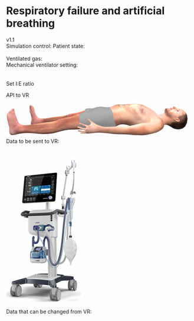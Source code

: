 
# Respiratory failure and artificial breathing 

<div class="w3-row">
<div class="w3-half">
<div class="w3-left w3-small">v1.1&nbsp;</div>
Simulation control: <bdl-fmi id="idfmi" mode="continuous" src="modelECMORespiratoryVR_ECMOSimNoRegVentilatorVC2.js" fminame="modelECMORespiratoryVR_ECMOSimNoRegVentilatorVC2" tolerance="0.001" starttime="0" fstepsize="0.2" fpslimit="5" guid="{aaeae02b-c9e5-470a-87e3-e69bab281c5f}" valuereferences="637538905,905970443,905969986,905970887,905970406,905969949,905970850,16777229,16777230,16777691,16777692,16777693,16777223,100663306,16777224,16777225" valuelabels="lungs.volume,Veins.chemicalSolution.bloodGases.sO2,Arteries.chemicalSolution.bloodGases.sO2,Tissue.chemicalSolution.bloodGases.sO2,Veins.chemicalSolution.bloodGases.pH,Arteries.chemicalSolution.bloodGases.pH,Tissue.chemicalSolution.bloodGases.pH,RR,TV,ventilatorSCMV.Iratio,ventilatorSCMV.Eratio,ventilatorSCMV.pause,AirO2,AirN2,AirCO2,AirH2O" inputs="idrate,16777229,1,60,t;idtv,16777230,1,1000000,t;idiratio,16777691,1,1,t;ideratio,16777692,1,1,t;idpause,16777693,1,100,t;ido2,16777223,1,100,t;idco2,16777224,1,100,t;idh2o,16777225,1,100,t;idshunts,16777226,1,100,t;iddeadspace,16777231,1,1000000,t" inputlabels="RR,TV,ventilatorSCMV.Iratio,ventilatorSCMV.Eratio,ventilatorSCMV.pause,AirO2,AirCO2,AirH2O,Shunts,DV"></bdl-fmi>
Patient state: <br/>
<bdl-buttonparams title="Normal" ids="idshunts,iddeadspace" values="2,150"></bdl-buttonparams> <bdl-buttonparams title="Moderate respiration failure" ids="idshunts,iddeadspace" values="38,400"></bdl-buttonparams> 
<bdl-buttonparams title="Severe failure" ids="idshunts,iddeadspace" values="58,450"></bdl-buttonparams><br/>
Ventilated gas: <!--bdl-buttonparams title="Normal" ids="ido2,idco2,idh2o" values="21,0.03,6"></bdl-buttonparams>
<bdl-buttonparams title="O2 40%" ids="ido2,idco2,idh2o" values="40,0.03,6"></bdl-buttonparams>
<bdl-buttonparams title="O2 60%" ids="ido2,idco2,idh2o" values="60,0.03,6"></bdl-buttonparams-->
<bdl-range id="ido2" title="O2 %" min="5" max="93" default="21" fromid="vrapi" refindex="5"></bdl-range><br/>
<div class="w3-hide">
<bdl-range id="iddeadspace" title="dead space" min="100" max="4500" default="150"></bdl-range>
<bdl-range id="idshunts" title="L-V shunts %" min="5" max="95" default="2"></bdl-range>
<bdl-range id="ido2" title="O2 %" min="5" max="93" default="21" fromid="vrapi" refindex="5"></bdl-range>
<bdl-range id="idco2" title="CO2 %" min="0" max="10" default="0.03" step="0.01"></bdl-range>
<bdl-range id="idh2o" title="CO2 %" min="0" max="10" default="6" step="0.1"></bdl-range>
</div>
Mechanical ventilator setting:<br/>
<bdl-range id="idrate" title="Breathing rate (1/min)" min="1" max="120" default="12" step="1" fromid="vrapi" refindex="0"></bdl-range><br/>
<!--bdl-range id="idmuscle" title="Breathing force (%)" min="10" max="400" default="100" step="1" fromid="vrapi" refindex="0"></bdl-range-->
<bdl-range id="idtv" title="Vt - tidal volume (ml)" min="200" max="1000" default="500" step="1" fromid="vrapi" refindex="1"></bdl-range><br/>
<div class="w3-hide">
<bdl-range id="idiratio" min="1" max="4" default="1" step="1"fromid="vrapi" refindex="2"></bdl-range>
<bdl-range id="ideratio" min="1" max="9" default="1" step="1" fromid="vrapi" refindex="3"></bdl-range>
</div>
Set I:E ratio 
<bdl-buttonparams title="1:1" ids="idiratio,ideratio" values="1,1"></bdl-buttonparams>
<bdl-buttonparams title="1:4" ids="idiratio,ideratio" values="1,2"></bdl-buttonparams>
<bdl-buttonparams title="2:1" ids="idiratio,ideratio" values="2,1"></bdl-buttonparams>
<bdl-buttonparams title="3:2" ids="idiratio,ideratio" values="3,2"></bdl-buttonparams></br>
<bdl-range id="idpause" title="pause (%)" min="0" max="70" default="25" step="1" fromid="vrapi" refindex="4"></bdl-range>



<!--bdl-fmi id="idfmi" mode="continuous" src="MinimalRespiration.js" fminame="MinimalRespiration" tolerance="0.000001" starttime="0" fstepsize="0.2" guid="{d0393898-9a87-4ac9-904f-355fd73a976f}" valuereferences="637536225,905969702,905969728,16777228,16777223" valuelabels="lungs.volume,pCO2.partialPressure,pO2.partialPressure,Pmin,RespiratoryRate" inputs="idrate,16777223,1,60,t;idmuscle,16777228,-1000,100,t" inputlabels="RespirationRate,Pmin" fpslimit="5"></bdl-fmi-->


<bdl-chartjs-time width="400" height="200" fromid="idfmi" labels="lungs volume"  refindex="0" refvalues="1"></bdl-chartjs-time>
<bdl-chartjs-time width="400" height="200" fromid="idfmi" labels="sO2 veins,sO2 arteries,sO2 tissues" refindex="1" refvalues="3"></bdl-chartjs-time>


</div>
<div class="w3-half">

API to VR
<bdl-remote-value remoteurl="http://localhost:5000/vrapi" interval="1000" id="vrapi" inputs="volume;sO2"></bdl-remote-value>

![body](body.png)
Data to be sent to VR:<br/>
<bdl-range id="volume" title="Lung volume (m3)" min="0.0001" max="0.01" default="0.002" step="0.000001" fromid="idfmi" refindex="0"></bdl-range><br/>
<bdl-range id="sO2" min="0" max="1" default="0" step="0.01" title="so2"  fromid="idfmi" refindex="2"></bdl-range>
<div class="w3-row">
<div class="w3-third">

![hamiltonc6](hamiltonc6.png)
</div>
<div class="w3-twothird">

Data that can be changed from VR:<br/>
<bdl-chartjs-time width="300" height="90" fromid="idfmi" labels="RR" initialdata="0" refindex="7" refvalues="1"></bdl-chartjs-time>
<bdl-chartjs-time width="300" height="90" fromid="idfmi" labels="Vt (mandatory tidal volume)" initialdata="" refindex="8" refvalues="1"></bdl-chartjs-time>
<bdl-chartjs-time width="300" height="90" fromid="idfmi" labels="I,E ratio" initialdata="" refindex="9" refvalues="2"></bdl-chartjs-time>
<bdl-chartjs-time width="300" height="90" fromid="idfmi" labels="pause %" initialdata="" refindex="11" refvalues="1"></bdl-chartjs-time>
<bdl-chartjs-time width="300" height="90" fromid="idfmi" labels="O2 %" initialdata="" refindex="12" refvalues="1" convertors="100,1"></bdl-chartjs-time>

</div>
</div>

</div>
</div>
